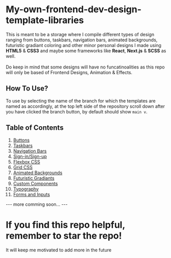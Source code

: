 # My-own-frontend-dev-design-template-libraries

This is meant to be a storage where I compile different types of design ranging from buttons, taskbars, navigation bars, animated backgrounds, futuristic gradiant coloring and other minor personal designs I made using **HTML5** & **CSS3** and maybe some frameworks like **React**, **Next.js** & **SCSS** as well.
<br><br>
Do keep in mind that some designs will have no funcatinoalities as this repo will only be based of Frontend Designs, Animation & Effects.

## How To Use?
To use by selecting the name of the branch for which the templates are named as accordingly, at the top left side of the repository scroll down after you have clicked the branch button, by default should show `main v`.

## Table of Contents
1. [Buttons](#buttons)
2. [Taskbars](#taskbars)
3. [Navigation Bars](#navigation-bars)
4. [Sign-in/Sign-up](#Sign-in/Sign-up)
5. [Flexbox CSS](#Flexbox)
6. [Grid CSS](#Footer)
7. [Animated Backgrounds](#animated-backgrounds)
8. [Futuristic Gradiants](#futuristic-gradiants)
9. [Custom Components](#custom-components)
10. [Typography](#typography)
11. [Forms and Inputs](#forms-and-inputs)

--- more comming soon... ---

<!-- ### Contributions-->

# If you find this repo helpful, remember to star the repo!
It will keep me motivated to add more in the future


